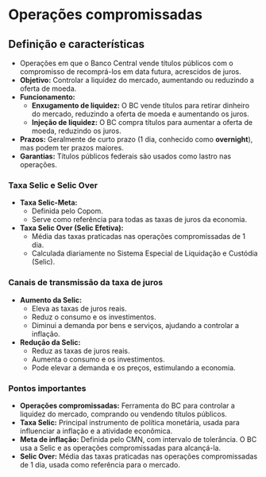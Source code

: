 # Operações compromissadas

## Definição e características
- Operações em que o Banco Central vende títulos públicos com o compromisso de recomprá-los em data futura, acrescidos de juros.
- **Objetivo:** Controlar a liquidez do mercado, aumentando ou reduzindo a oferta de moeda.
- **Funcionamento:**
  - **Enxugamento de liquidez:** O BC vende títulos para retirar dinheiro do mercado, reduzindo a oferta de moeda e aumentando os juros.
  - **Injeção de liquidez:** O BC compra títulos para aumentar a oferta de moeda, reduzindo os juros.
- **Prazos:** Geralmente de curto prazo (1 dia, conhecido como **overnight**), mas podem ter prazos maiores.
- **Garantias:** Títulos públicos federais são usados como lastro nas operações.

### Taxa Selic e Selic Over
- **Taxa Selic-Meta:**
  - Definida pelo Copom.
  - Serve como referência para todas as taxas de juros da economia.
- **Taxa Selic Over (Selic Efetiva):**
  - Média das taxas praticadas nas operações compromissadas de 1 dia.
  - Calculada diariamente no Sistema Especial de Liquidação e Custódia (Selic).

### Canais de transmissão da taxa de juros
- **Aumento da Selic:**
  - Eleva as taxas de juros reais.
  - Reduz o consumo e os investimentos.
  - Diminui a demanda por bens e serviços, ajudando a controlar a inflação.
- **Redução da Selic:**
  - Reduz as taxas de juros reais.
  - Aumenta o consumo e os investimentos.
  - Pode elevar a demanda e os preços, estimulando a economia.

### Pontos importantes
- **Operações compromissadas:** Ferramenta do BC para controlar a liquidez do mercado, comprando ou vendendo títulos públicos.
- **Taxa Selic:** Principal instrumento de política monetária, usada para influenciar a inflação e a atividade econômica.
- **Meta de inflação:** Definida pelo CMN, com intervalo de tolerância. O BC usa a Selic e as operações compromissadas para alcançá-la.
- **Selic Over:** Média das taxas praticadas nas operações compromissadas de 1 dia, usada como referência para o mercado.